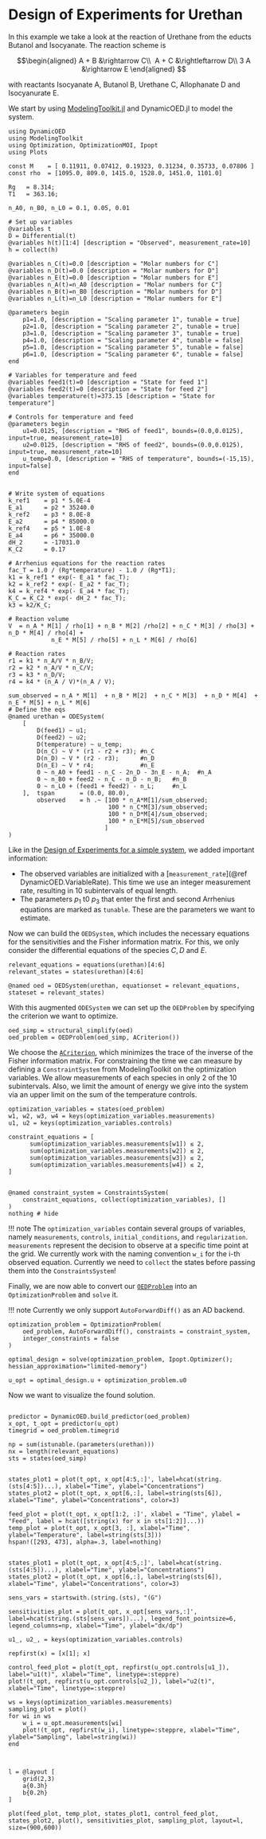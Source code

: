 # Design of Experiments for Urethan

In this example we take a look at the reaction of Urethane from the educts Butanol and Isocyanate. The reaction scheme is

```math 
\begin{aligned}
A + B &\rightarrow C\\ 
A + C &\rightleftarrow D\\
3 A &\rightarrow E
\end{aligned} 
```
with reactants Isocyanate A, Butanol B, Urethane C, Allophanate D and Isocyanurate E.

We start by using [ModelingToolkit.jl](https://github.com/SciML/ModelingToolkit.jl) and DynamicOED.jl to model the system.

```@example urethan
using DynamicOED
using ModelingToolkit
using Optimization, OptimizationMOI, Ipopt
using Plots

const M    = [ 0.11911, 0.07412, 0.19323, 0.31234, 0.35733, 0.07806 ]
const rho  = [1095.0, 809.0, 1415.0, 1528.0, 1451.0, 1101.0]

Rg   = 8.314;
T1   = 363.16;

n_A0, n_B0, n_L0 = 0.1, 0.05, 0.01

# Set up variables
@variables t
D = Differential(t)
@variables h(t)[1:4] [description = "Observed", measurement_rate=10]
h = collect(h)

@variables n_C(t)=0.0 [description = "Molar numbers for C"]
@variables n_D(t)=0.0 [description = "Molar numbers for D"]
@variables n_E(t)=0.0 [description = "Molar numbers for E"]
@variables n_A(t)=n_A0 [description = "Molar numbers for C"]
@variables n_B(t)=n_B0 [description = "Molar numbers for D"]
@variables n_L(t)=n_L0 [description = "Molar numbers for E"]

@parameters begin
    p1=1.0, [description = "Scaling parameter 1", tunable = true]
    p2=1.0, [description = "Scaling parameter 2", tunable = true]
    p3=1.0, [description = "Scaling parameter 3", tunable = true]
    p4=1.0, [description = "Scaling parameter 4", tunable = false]
    p5=1.0, [description = "Scaling parameter 5", tunable = false]
    p6=1.0, [description = "Scaling parameter 6", tunable = false]
end

# Variables for temperature and feed
@variables feed1(t)=0 [description = "State for feed 1"]
@variables feed2(t)=0 [description = "State for feed 2"]
@variables temperature(t)=373.15 [description = "State for temperature"]

# Controls for temperature and feed
@parameters begin
    u1=0.0125, [description = "RHS of feed1", bounds=(0.0,0.0125), input=true, measurement_rate=10]
    u2=0.0125, [description = "RHS of feed2", bounds=(0.0,0.0125), input=true, measurement_rate=10]
    u_temp=0.0, [description = "RHS of temperature", bounds=(-15,15), input=false]
end


# Write system of equations
k_ref1    = p1 * 5.0E-4
E_a1      = p2 * 35240.0
k_ref2    = p3 * 8.0E-8
E_a2      = p4 * 85000.0
k_ref4    = p5 * 1.0E-8
E_a4      = p6 * 35000.0
dH_2      = -17031.0
K_C2      = 0.17

# Arrhenius equations for the reaction rates
fac_T = 1.0 / (Rg*temperature) - 1.0 / (Rg*T1);
k1 = k_ref1 * exp(- E_a1 * fac_T);
k2 = k_ref2 * exp(- E_a2 * fac_T);
k4 = k_ref4 * exp(- E_a4 * fac_T);
K_C = K_C2 * exp(- dH_2 * fac_T);
k3 = k2/K_C;

# Reaction volume
V  = n_A * M[1] / rho[1] + n_B * M[2] /rho[2] + n_C * M[3] / rho[3] + n_D * M[4] / rho[4] +
            n_E * M[5] / rho[5] + n_L * M[6] / rho[6]

# Reaction rates
r1 = k1 * n_A/V * n_B/V;
r2 = k2 * n_A/V * n_C/V;
r3 = k3 * n_D/V;
r4 = k4 * (n_A / V)*(n_A / V);

sum_observed = n_A * M[1]  + n_B * M[2]  + n_C * M[3]  + n_D * M[4]  + n_E * M[5] + n_L * M[6]
# Define the eqs
@named urethan = ODESystem(
    [
        D(feed1) ~ u1;
        D(feed2) ~ u2;
        D(temperature) ~ u_temp;
        D(n_C) ~ V * (r1 - r2 + r3); #n_C
        D(n_D) ~ V * (r2 - r3);      #n_D
        D(n_E) ~ V * r4;             #n_E
        0 ~ n_A0 + feed1 - n_C - 2n_D - 3n_E - n_A;  #n_A
        0 ~ n_B0 + feed2 - n_C - n_D - n_B;   #n_B
        0 ~ n_L0 + (feed1 + feed2) - n_L;     #n_L
    ],  tspan       = (0.0, 80.0),
        observed    = h .~ [100 * n_A*M[1]/sum_observed;
                            100 * n_C*M[3]/sum_observed;
                            100 * n_D*M[4]/sum_observed;
                            100 * n_E*M[5]/sum_observed
                           ]
)
```

Like in the [Design of Experiments for a simple system](@ref), we added important information:

- The observed variables are initialized with a [`measurement_rate`](@ref DynamicOED.VariableRate). This time we use an integer measurement rate, resulting in $10$ subintervals of equal length.
- The parameters $p_1$ t0 $p_3$ that enter the first and second Arrhenius equations are marked as `tunable`. These are the parameters we want to estimate.

Now we can build the `OEDSystem`, which includes the necessary equations for the sensitivities and the Fisher information matrix. For this, we only consider the differential equations of the species $C, D$ and $E$.

```@example urethan
relevant_equations = equations(urethan)[4:6]
relevant_states = states(urethan)[4:6]

@named oed = OEDSystem(urethan, equationset = relevant_equations, stateset = relevant_states)
```

With this augmented `ODESystem` we can set up the `OEDProblem` by specifying the criterion we want to optimize.

```@example urethan
oed_simp = structural_simplify(oed)
oed_problem = OEDProblem(oed_simp, ACriterion())
```
We choose the [`ACriterion`](@ref), which minimizes the trace of the inverse of the Fisher information matrix. For constraining the time we can measure by defining a `ConstraintSystem` from ModelingToolkit on the optimization variables. We allow measurements of each species in only 2 of the 10 subintervals. Also, we limit the amount of energy we give into the system via an upper limit on the sum of the temperature controls.

```@example urethan
optimization_variables = states(oed_problem)
w1, w2, w3, w4 = keys(optimization_variables.measurements)
u1, u2 = keys(optimization_variables.controls)

constraint_equations = [
      sum(optimization_variables.measurements[w1]) ≲ 2,
      sum(optimization_variables.measurements[w2]) ≲ 2,
      sum(optimization_variables.measurements[w3]) ≲ 2,
      sum(optimization_variables.measurements[w4]) ≲ 2,
]


@named constraint_system = ConstraintsSystem(
    constraint_equations, collect(optimization_variables), []
)
nothing # hide
```
!!! note 
    The `optimization_variables` contain several groups of variables, namely `measurements`, `controls`, `initial_conditions`, and `regularization`. `measurements` represent the decision to observe at a specific time point at the grid. We currently work with the naming convention `w_i` for the i-th observed equation. Currently we need to `collect` the states before passing them into the `ConstraintsSystem`!


Finally, we are now able to convert our [`OEDProblem`](@ref) into an `OptimizationProblem` and `solve` it.

!!! note 
    Currently we only support `AutoForwardDiff()` as an AD backend.


```@example urethan
optimization_problem = OptimizationProblem(
    oed_problem, AutoForwardDiff(), constraints = constraint_system,
    integer_constraints = false
)

optimal_design = solve(optimization_problem, Ipopt.Optimizer(); hessian_approximation="limited-memory")

u_opt = optimal_design.u + optimization_problem.u0
```

Now we want to visualize the found solution. 
```@example urethan

predictor = DynamicOED.build_predictor(oed_problem)
x_opt, t_opt = predictor(u_opt)
timegrid = oed_problem.timegrid

np = sum(istunable.(parameters(urethan)))
nx = length(relevant_equations)
sts = states(oed_simp)


states_plot1 = plot(t_opt, x_opt[4:5,:]', label=hcat(string.(sts[4:5])...), xlabel="Time", ylabel="Concentrations")
states_plot2 = plot(t_opt, x_opt[6,:], label=string(sts[6]), xlabel="Time", ylabel="Concentrations", color=3)

feed_plot = plot(t_opt, x_opt[1:2, :]', xlabel = "Time", ylabel = "Feed", label = hcat([string(x) for x in sts[1:2]]...))
temp_plot = plot(t_opt, x_opt[3, :], xlabel="Time", ylabel="Temperature", label=string(sts[3]))
hspan!([293, 473], alpha=.3, label=nothing)


states_plot1 = plot(t_opt, x_opt[4:5,:]', label=hcat(string.(sts[4:5])...), xlabel="Time", ylabel="Concentrations")
states_plot2 = plot(t_opt, x_opt[6,:], label=string(sts[6]), xlabel="Time", ylabel="Concentrations", color=3)

sens_vars = startswith.(string.(sts), "(G")

sensitivities_plot = plot(t_opt, x_opt[sens_vars,:]', label=hcat(string.(sts[sens_vars])...), legend_font_pointsize=6, legend_columns=np, xlabel="Time", ylabel="dx/dp")

u1_, u2_, = keys(optimization_variables.controls)

repfirst(x) = [x[1]; x]

control_feed_plot = plot(t_opt, repfirst(u_opt.controls[u1_]), label="u1(t)", xlabel="Time", linetype=:steppre)
plot!(t_opt, repfirst(u_opt.controls[u2_]), label="u2(t)", xlabel="Time", linetype=:steppre)

ws = keys(optimization_variables.measurements)
sampling_plot = plot()
for wi in ws
    w_i = u_opt.measurements[wi]
    plot!(t_opt, repfirst(w_i), linetype=:steppre, xlabel="Time", ylabel="Sampling", label=string(wi))
end



l = @layout [
    grid(2,3)
    a{0.3h}
    b{0.2h}
]

plot(feed_plot, temp_plot, states_plot1, control_feed_plot,  states_plot2, plot(), sensitivities_plot, sampling_plot, layout=l, size=(900,600))

```

